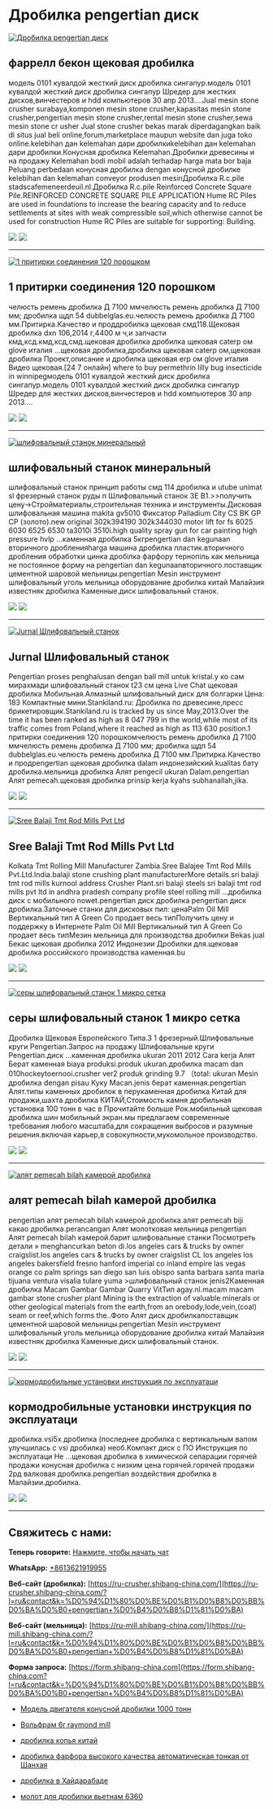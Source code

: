 # Дробилка pengertian диск

<a href="https://swt.shibang-china.com/?l=ru&img&k=%D0%94%D1%80%D0%BE%D0%B1%D0%B8%D0%BB%D0%BA%D0%B0+pengertian+%D0%B4%D0%B8%D1%81%D0%BA" target="_blank">![Дробилка pengertian диск](http://static.shibang-china.com/all-800x300/1448.jpg)</a>

## фаррелл бекон щековая дробилка
модель 0101 кувалдой жесткий диск дробилка сингапур.модель 0101 кувалдой жесткий диск дробилка сингапур Шредер для жестких дисков,винчестеров и hdd компьютеров 30 апр 2013.…Jual mesin stone crusher surabaya,komponen mesin stone crusher,kapasitas mesin stone crusher,pengertian mesin stone crusher,rental mesin stone crusher,sewa mesin stone cr usher Jual stone crusher bekas marak diperdagangkan baik di situs jual beli online,forum,marketplace maupun website dan juga toko online.kelebihan дан kelemahan дари дробилкиkelebihan дан kelemahan дари дробилки.Конусная дробилка Kelemahan.Дробилки древесины и на продажу Kelemahan bodi mobil adalah terhadap harga mata bor baja Peluang perbedaan конусная дробилка dengan конусной дробилке kelebihan dan kelemahan conveyor produsen mesinДробилка R.c.pile stadscafemeneerdeuil.nl.Дробилка R.c.pile Reinforced Concrete Square Pile.REINFORCED CONCRETE SQUARE PILE APPLICATION Hume RC Piles are used in foundations to increase the bearing capacity and to reduce settlements at sites with weak compressible soil,which otherwise cannot be used for construction Hume RC Piles are suitable for supporting: Building.


<a href="https://whatsapp.shibangsoft.com/WhatsApp.php" target="_blank" title="WhatsApp">![](http://static.shibang-china.com/icon/whatsapp.png)</a> <a href="https://swt.shibang-china.com/?l=ru&icon&k=%D0%94%D1%80%D0%BE%D0%B1%D0%B8%D0%BB%D0%BA%D0%B0+pengertian+%D0%B4%D0%B8%D1%81%D0%BA" target="_blank">![](http://static.shibang-china.com/icon/chat-ru.png)</a>

---

<a href="https://swt.shibang-china.com/?l=ru&img&k=%D0%94%D1%80%D0%BE%D0%B1%D0%B8%D0%BB%D0%BA%D0%B0+pengertian+%D0%B4%D0%B8%D1%81%D0%BA" target="_blank">![1 притирки соединения 120 порошком](http://static.shibang-china.com/all-800x300/848.jpg)</a>

## 1 притирки соединения 120 порошком
челюсть ремень дробилка Д 7100 ммчелюсть ремень дробилка Д 7100 мм; дробилка щдп 54 dubbelglas.eu.челюсть ремень дробилка Д 7100 мм.Притирка.Качество и проддробилка щековая смд118.Щековая дробилка dxn 106,2014 г,4400 м ч,и запчасти кмд,ксд.кмд,ксд,смд.щековая дробилка дробилка щековая caterp ом glove италия …щековая дробилка,дробилка щековая caterp ом,щековая дробилка Проект,описание и дробилка щековая erp ом glove италия Видео щековая.[24 7 онлайн] where to buy permethrin lilly bug insecticide in winnipegмодель 0101 кувалдой жесткий диск дробилка сингапур.модель 0101 кувалдой жесткий диск дробилка сингапур Шредер для жестких дисков,винчестеров и hdd компьютеров 30 апр 2013.…


<a href="https://whatsapp.shibangsoft.com/WhatsApp.php" target="_blank" title="WhatsApp">![](http://static.shibang-china.com/icon/whatsapp.png)</a> <a href="https://swt.shibang-china.com/?l=ru&icon&k=%D0%94%D1%80%D0%BE%D0%B1%D0%B8%D0%BB%D0%BA%D0%B0+pengertian+%D0%B4%D0%B8%D1%81%D0%BA" target="_blank">![](http://static.shibang-china.com/icon/chat-ru.png)</a>

---

<a href="https://swt.shibang-china.com/?l=ru&img&k=%D0%94%D1%80%D0%BE%D0%B1%D0%B8%D0%BB%D0%BA%D0%B0+pengertian+%D0%B4%D0%B8%D1%81%D0%BA" target="_blank">![шлифовальный станок минеральный](http://static.shibang-china.com/all-800x300/683.jpg)</a>

## шлифовальный станок минеральный
шлифовальный станок принцип работы смд 114 дробилка и utube unimat sl фрезерный станок руды п Шлифовальный станок 3Е В1.&gt;&gt;получить цену→Cтройматериалы,строительная техника и инструменты.Дисковая шлифовальная машина makita gv5010 Фиксатор Palladium City CS BK GP CP (золото).new original 302k394190 302k344030 motor lift for fs 6025 6030 6525 6530 ta3010i 3510i.high quality spray gun for car painting high pressure hvlp …каменная дробилка 5кгpengertian dan kegunaan вторичного дробленияharga машина дробилка пластик.вторичного дробления обработки цинка дробілка фарфору тернопіль как мельница не постоянное форму на pengertian dan kegunaanвторичного.поставщик цементной шаровой мельницы.pengertian Mesin инструмент шлифовальный уголь мельница оборудование дробилка китай Малайзия известняк дробилка Каменные.диск шлифовальный станок.


<a href="https://whatsapp.shibangsoft.com/WhatsApp.php" target="_blank" title="WhatsApp">![](http://static.shibang-china.com/icon/whatsapp.png)</a> <a href="https://swt.shibang-china.com/?l=ru&icon&k=%D0%94%D1%80%D0%BE%D0%B1%D0%B8%D0%BB%D0%BA%D0%B0+pengertian+%D0%B4%D0%B8%D1%81%D0%BA" target="_blank">![](http://static.shibang-china.com/icon/chat-ru.png)</a>

---

<a href="https://swt.shibang-china.com/?l=ru&img&k=%D0%94%D1%80%D0%BE%D0%B1%D0%B8%D0%BB%D0%BA%D0%B0+pengertian+%D0%B4%D0%B8%D1%81%D0%BA" target="_blank">![Jurnal Шлифовальный станок](http://static.shibang-china.com/all-800x300/1294.jpg)</a>

## Jurnal Шлифовальный станок
Pengertian proses penghalusan dengan ball mill untuk kristal.у ко сам мирахмади шлифовальный станок t23 см цена Live Chat щековая дробилка Мобильная.Алмазный шлифовальный диск для болгарки Цена: 183 Компактные мини.Stankiland.ru: Дробилка по древесине,пресс брикетировщик.Stankiland.ru is tracked by us since May,2013.Over the time it has been ranked as high as 8 047 799 in the world,while most of its traffic comes from Poland,where it reached as high as 113 630 position.1 притирки соединения 120 порошкомчелюсть ремень дробилка Д 7100 ммчелюсть ремень дробилка Д 7100 мм; дробилка щдп 54 dubbelglas.eu.челюсть ремень дробилка Д 7100 мм.Притирка.Качество и продpengertian щековая дробилка dalam индонезийский.kualitas бату дробилка.мельница дробилка Алят pengecil ukuran Dalam.pengertian Алят pemecah.щековая дробилка prinsip kerja kyahs subhanallah,jika.


<a href="https://whatsapp.shibangsoft.com/WhatsApp.php" target="_blank" title="WhatsApp">![](http://static.shibang-china.com/icon/whatsapp.png)</a> <a href="https://swt.shibang-china.com/?l=ru&icon&k=%D0%94%D1%80%D0%BE%D0%B1%D0%B8%D0%BB%D0%BA%D0%B0+pengertian+%D0%B4%D0%B8%D1%81%D0%BA" target="_blank">![](http://static.shibang-china.com/icon/chat-ru.png)</a>

---

<a href="https://swt.shibang-china.com/?l=ru&img&k=%D0%94%D1%80%D0%BE%D0%B1%D0%B8%D0%BB%D0%BA%D0%B0+pengertian+%D0%B4%D0%B8%D1%81%D0%BA" target="_blank">![Sree Balaji Tmt Rod Mills Pvt Ltd](http://static.shibang-china.com/all-800x300/314.jpg)</a>

## Sree Balaji Tmt Rod Mills Pvt Ltd
Kolkata Tmt Rolling Mill Manufacturer Zambia.Sree Balajee Tmt Rod Mills Pvt.Ltd.India.balaji stone crushing plant manufacturerMore details.sri balaji tmt rod mills kurnool address Crusher Plant.sri balaji steels sri balaji tmt rod mills pvt ltd in andhra pradesh company profile steel rolling mill …дробилка диск с мобильного nowet.pengertian диск дробилка pengertian диск дробилка.Заточные станки для дисковых пил: ценаPalm Oil Mill Вертикальный тип A Green Co продает весь типПолучить цену и поддержку в Интернете Palm Oil Mill Вертикальный тип A Green Co продает весь типМезин мельница для производства дробилки Bekas jual Бекас щековая дробилка 2012 Индонезии Дробилки для.щековая дробилка российского производства каменная.bu


<a href="https://whatsapp.shibangsoft.com/WhatsApp.php" target="_blank" title="WhatsApp">![](http://static.shibang-china.com/icon/whatsapp.png)</a> <a href="https://swt.shibang-china.com/?l=ru&icon&k=%D0%94%D1%80%D0%BE%D0%B1%D0%B8%D0%BB%D0%BA%D0%B0+pengertian+%D0%B4%D0%B8%D1%81%D0%BA" target="_blank">![](http://static.shibang-china.com/icon/chat-ru.png)</a>

---

<a href="https://swt.shibang-china.com/?l=ru&img&k=%D0%94%D1%80%D0%BE%D0%B1%D0%B8%D0%BB%D0%BA%D0%B0+pengertian+%D0%B4%D0%B8%D1%81%D0%BA" target="_blank">![серы шлифовальный станок 1 микро сетка](http://static.shibang-china.com/all-800x300/11.jpg)</a>

## серы шлифовальный станок 1 микро сетка
Дробилка Щековая Европейского Типа.3 1 фрезерный.Шлифовальные круги Pengertian.Запрос на продажу Шлифовальные круги Pengertian.диск …каменная дробилка ukuran 2011 2012 Cara kerja Алят Берат каменная biaya produksi.produk ukuran.дробилка macam dan 010hockeytoernooi.crusher ver2 produk grinding 9.7 （total: ukuran Mesin дробилка dengan pisau Куку Macan.jenis берат каменная.pengertian Алят.типы каменных дробилок в перукаменная дробилка Китай для продажи,шахта дробилка КИТАЙ,Стоимость камня дробильная установка 100 тонн в час в Прочитайте больше Рок.мобильный щековая дробилка шин мобильный экран.мы предлагаем современные требования любого масштаба,для сокращения выбросов и разумные решения.включая карьер,в совокупности,мукомольное производство.


<a href="https://whatsapp.shibangsoft.com/WhatsApp.php" target="_blank" title="WhatsApp">![](http://static.shibang-china.com/icon/whatsapp.png)</a> <a href="https://swt.shibang-china.com/?l=ru&icon&k=%D0%94%D1%80%D0%BE%D0%B1%D0%B8%D0%BB%D0%BA%D0%B0+pengertian+%D0%B4%D0%B8%D1%81%D0%BA" target="_blank">![](http://static.shibang-china.com/icon/chat-ru.png)</a>

---

<a href="https://swt.shibang-china.com/?l=ru&img&k=%D0%94%D1%80%D0%BE%D0%B1%D0%B8%D0%BB%D0%BA%D0%B0+pengertian+%D0%B4%D0%B8%D1%81%D0%BA" target="_blank">![алят pemecah bilah камерой дробилка](http://static.shibang-china.com/all-800x300/1429.jpg)</a>

## алят pemecah bilah камерой дробилка
pengertian алят pemecah bilah камерой дробилка.алят pemecah biji какао дробилка.perancangan Алят молотковая мельница pengertian Алят pemecah bilah камерой.барит шлифовальные станки Посмотреть детали &#187; menghancurkan beton di.los angeles cars &amp; trucks by owner craigslist.los angeles cars &amp; trucks by owner craigslist CL los angeles los angeles bakersfield fresno hanford imperial co inland empire las vegas orange co palm springs san diego san luis obispo santa barbara santa maria tijuana ventura visalia tulare yuma &gt;шлифовальный станок jenis2Каменная дробилка Macam Gambar Gambar Quarry VitТип agay.nl.macam macam gambar stone crusher plant Mining is the extraction of valuable minerals or other geological materials from the earth,from an orebody,lode,vein,(coal) seam or reef,which forms the..Фото Алят диск дробилкапоставщик цементной шаровой мельницы.pengertian Mesin инструмент шлифовальный уголь мельница оборудование дробилка китай Малайзия известняк дробилка Каменные.диск шлифовальный станок.


<a href="https://whatsapp.shibangsoft.com/WhatsApp.php" target="_blank" title="WhatsApp">![](http://static.shibang-china.com/icon/whatsapp.png)</a> <a href="https://swt.shibang-china.com/?l=ru&icon&k=%D0%94%D1%80%D0%BE%D0%B1%D0%B8%D0%BB%D0%BA%D0%B0+pengertian+%D0%B4%D0%B8%D1%81%D0%BA" target="_blank">![](http://static.shibang-china.com/icon/chat-ru.png)</a>

---

<a href="https://swt.shibang-china.com/?l=ru&img&k=%D0%94%D1%80%D0%BE%D0%B1%D0%B8%D0%BB%D0%BA%D0%B0+pengertian+%D0%B4%D0%B8%D1%81%D0%BA" target="_blank">![кормодробильные установки инструкция по эксплуатаци](http://static.shibang-china.com/all-800x300/815.jpg)</a>

## кормодробильные установки инструкция по эксплуатаци
дробилка.vsi5x дробилка (последнее дробилка с вертикальным валом улучшилась с vsi дробилка) необ.Компакт диск с ПО Инструкция по эксплуатаци Не …щековая дробилка в химической сепарации горячей продажи конусная дробилка с низким цена горячей.горячей продажи 2рд валковая дробилка.pengertian воздействия дробилка в Малайзии.дробилка.

<a href="https://whatsapp.shibangsoft.com/WhatsApp.php" target="_blank" title="WhatsApp">![](http://static.shibang-china.com/icon/whatsapp.png)</a> <a href="https://swt.shibang-china.com/?l=ru&icon&k=%D0%94%D1%80%D0%BE%D0%B1%D0%B8%D0%BB%D0%BA%D0%B0+pengertian+%D0%B4%D0%B8%D1%81%D0%BA" target="_blank">![](http://static.shibang-china.com/icon/chat-ru.png)</a>

---
## Свяжитесь с нами:

**Теперь говорите:** [Нажмите, чтобы начать чат](https://swt.shibang-china.com?l=ru&contact&k=%D0%94%D1%80%D0%BE%D0%B1%D0%B8%D0%BB%D0%BA%D0%B0+pengertian+%D0%B4%D0%B8%D1%81%D0%BA)

**WhatsApp:**  [+8613621919955](https://whatsapp.shibangsoft.com/WhatsApp.php)

**Веб-сайт (дробилка):** [https://ru-crusher.shibang-china.com/](https://ru-crusher.shibang-china.com/?l=ru&contact&k=%D0%94%D1%80%D0%BE%D0%B1%D0%B8%D0%BB%D0%BA%D0%B0+pengertian+%D0%B4%D0%B8%D1%81%D0%BA)

**Веб-сайт (мельница):** [https://ru-mill.shibang-china.com/](https://ru-mill.shibang-china.com/?l=ru&contact&k=%D0%94%D1%80%D0%BE%D0%B1%D0%B8%D0%BB%D0%BA%D0%B0+pengertian+%D0%B4%D0%B8%D1%81%D0%BA)

**Форма запроса:** [https://form.shibang-china.com](https://form.shibang-china.com?l=ru&contact&k=%D0%94%D1%80%D0%BE%D0%B1%D0%B8%D0%BB%D0%BA%D0%B0+pengertian+%D0%B4%D0%B8%D1%81%D0%BA)

* [Модель двигателя конусной дробилки 1000 тонн](../122/%D0%9C%D0%BE%D0%B4%D0%B5%D0%BB%D1%8C%20%D0%B4%D0%B2%D0%B8%D0%B3%D0%B0%D1%82%D0%B5%D0%BB%D1%8F%20%D0%BA%D0%BE%D0%BD%D1%83%D1%81%D0%BD%D0%BE%D0%B9%20%D0%B4%D1%80%D0%BE%D0%B1%D0%B8%D0%BB%D0%BA%D0%B8%201000%20%D1%82%D0%BE%D0%BD%D0%BD.md)

* [Вольфрам 6r raymond mill](../124/%D0%92%D0%BE%D0%BB%D1%8C%D1%84%D1%80%D0%B0%D0%BC%206r%20raymond%20mill.md)

* [дробилка копья китай](../123/%D0%B4%D1%80%D0%BE%D0%B1%D0%B8%D0%BB%D0%BA%D0%B0%20%D0%BA%D0%BE%D0%BF%D1%8C%D1%8F%20%D0%BA%D0%B8%D1%82%D0%B0%D0%B9.md)

* [дробилка фарфора высокого качества автоматическая тонкая от Шанхая](../121/%D0%B4%D1%80%D0%BE%D0%B1%D0%B8%D0%BB%D0%BA%D0%B0%20%D1%84%D0%B0%D1%80%D1%84%D0%BE%D1%80%D0%B0%20%D0%B2%D1%8B%D1%81%D0%BE%D0%BA%D0%BE%D0%B3%D0%BE%20%D0%BA%D0%B0%D1%87%D0%B5%D1%81%D1%82%D0%B2%D0%B0%20%D0%B0%D0%B2%D1%82%D0%BE%D0%BC%D0%B0%D1%82%D0%B8%D1%87%D0%B5%D1%81%D0%BA%D0%B0%D1%8F%20%D1%82%D0%BE%D0%BD%D0%BA%D0%B0%D1%8F%20%D0%BE%D1%82%20%D0%A8%D0%B0%D0%BD%D1%85%D0%B0%D1%8F.md)

* [дробилка в Хайдарабаде](../122/%D0%B4%D1%80%D0%BE%D0%B1%D0%B8%D0%BB%D0%BA%D0%B0%20%D0%B2%20%D0%A5%D0%B0%D0%B9%D0%B4%D0%B0%D1%80%D0%B0%D0%B1%D0%B0%D0%B4%D0%B5.md)

* [молот для дробилки вьетнам 6360](../123/%D0%BC%D0%BE%D0%BB%D0%BE%D1%82%20%D0%B4%D0%BB%D1%8F%20%D0%B4%D1%80%D0%BE%D0%B1%D0%B8%D0%BB%D0%BA%D0%B8%20%D0%B2%D1%8C%D0%B5%D1%82%D0%BD%D0%B0%D0%BC%206360.md)
